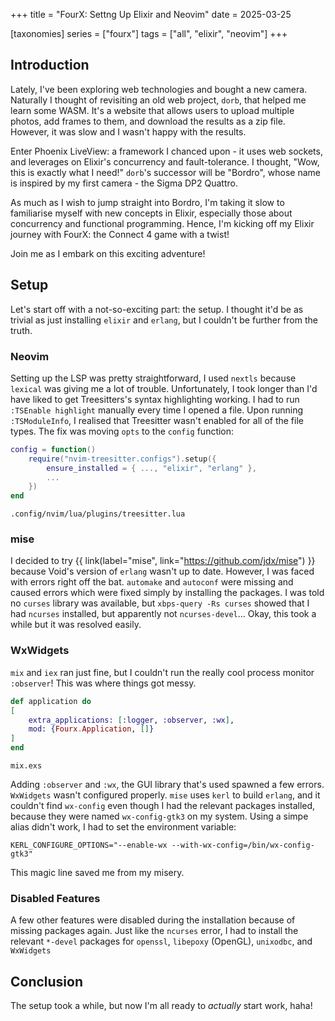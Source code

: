 +++
title = "FourX: Settng Up Elixir and Neovim"
date = 2025-03-25

[taxonomies]
series = ["fourx"]
tags = ["all", "elixir", "neovim"]
+++

## Introduction
Lately, I've been exploring web technologies and bought a new camera.
Naturally I thought of revisiting an old web project, `dorb`, that helped me learn some WASM.
It's a website that allows users to upload multiple photos, add frames to them, and download the results as a zip file.
However, it was slow and I wasn't happy with the results.

Enter Phoenix LiveView: a framework I chanced upon - it uses web sockets, and leverages on Elixir's concurrency and fault-tolerance.
I thought, "Wow, this is exactly what I need!"
`dorb`'s successor will be "Bordro", whose name is inspired by my first camera - the Sigma DP2 Quattro.

As much as I wish to jump straight into Bordro, I'm taking it slow to familiarise myself with new concepts in Elixir, especially those about concurrency and functional programming.
Hence, I'm kicking off my Elixir journey with FourX: the Connect 4 game with a twist!

Join me as I embark on this exciting adventure!

## Setup
Let's start off with a not-so-exciting part: the setup. I thought it'd be as trivial as just installing `elixir` and `erlang`, but I couldn't be further from the truth.

### Neovim
Setting up the LSP was pretty straightforward, I used `nextls` because `lexical` was giving me a lot of trouble.
Unfortunately, I took longer than I'd have liked to get Treesitters's syntax highlighting working.
I had to run `:TSEnable highlight` manually every time I opened a file.
Upon running `:TSModuleInfo`, I realised that Treesitter wasn't enabled for all of the file types.
The fix was moving `opts` to the `config` function:

```lua
config = function()
    require("nvim-treesitter.configs").setup({
        ensure_installed = { ..., "elixir", "erlang" },
        ...
    })
end
```
`.config/nvim/lua/plugins/treesitter.lua`

### mise
I decided to try {{ link(label="mise", link="https://github.com/jdx/mise") }} because Void's version of `erlang` wasn't up to date.
However, I was faced with errors right off the bat.
`automake` and `autoconf` were missing and caused errors which were fixed simply by installing the packages.
I was told no `curses` library was available, but `xbps-query -Rs curses` showed that I had `ncurses` installed,
but apparently not `ncurses-devel`... Okay, this took a while but it was resolved easily.

### WxWidgets
`mix` and `iex` ran just fine, but I couldn't run the really cool process monitor `:observer`!
This was where things got messy.

```elixir
def application do
[
    extra_applications: [:logger, :observer, :wx],
    mod: {Fourx.Application, []}
]
end
```
`mix.exs`

Adding `:observer` and `:wx`, the GUI library that's used spawned a few errors.
`WxWidgets` wasn't configured properly.
`mise` uses `kerl` to build `erlang`, and it couldn't find `wx-config` even though I had the relevant packages installed, because they were named `wx-config-gtk3` on my system.
Using a simpe alias didn't work, I had to set the environment variable:

`KERL_CONFIGURE_OPTIONS="--enable-wx --with-wx-config=/bin/wx-config-gtk3"`

This magic line saved me from my misery.

### Disabled Features
A few other features were disabled during the installation because of missing packages again.
Just like the `ncurses` error, I had to install the relevant `*-devel` packages for `openssl`, `libepoxy` (OpenGL), `unixodbc`, and `WxWidgets` 

## Conclusion
The setup took a while, but now I'm all ready to *actually* start work, haha!

